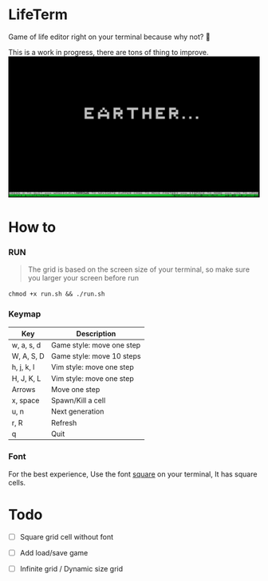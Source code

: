 # LifeTerm
Game of life editor right on your terminal because why not? 🤷

This is a work in progress, there are tons of thing to improve.
![](./assets/demo.png)

# How to 
### RUN
> The grid is based on the screen size of your terminal, so make sure you larger your screen before run

`chmod +x run.sh && ./run.sh`

### Keymap
| Key      | Description               |
|----------|---------------------------|
| w, a, s, d  | Game style: move one step |
| W, A, S, D  | Game style: move 10 steps |
| h, j, k, l  | Vim style: move one step   |
| H, J, K, L  | Vim style: move one step   |
| Arrows   | Move one step              |
| x, space | Spawn/Kill a cell         |
| u, n     | Next generation           |
| r, R     | Refresh           |
| q        | Quit                      |

### Font
For the best experience, Use the font [square](/assets/square.ttf) on your terminal, It has square cells. 

# Todo
- [ ] Square grid cell without font
- [ ] Add load/save game
- [ ] Infinite grid / Dynamic size grid

